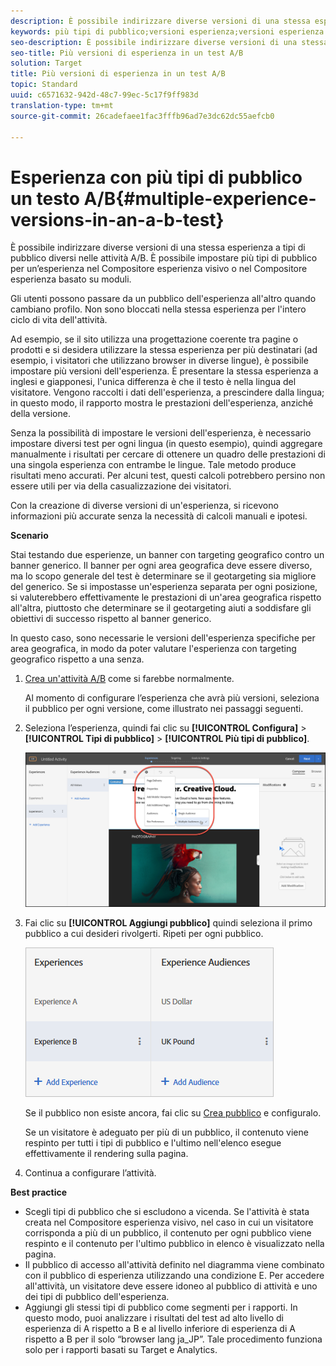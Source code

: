 ```yaml
---
description: È possibile indirizzare diverse versioni di una stessa esperienza a tipi di pubblico diversi nelle attività A/B. È possibile impostare più tipi di pubblico per un’esperienza nel Compositore esperienza visivo o nel Compositore esperienza basato su moduli.
keywords: più tipi di pubblico;versioni esperienza;versioni esperienza target
seo-description: È possibile indirizzare diverse versioni di una stessa esperienza a tipi di pubblico diversi nelle attività A/B. È possibile impostare più tipi di pubblico per un’esperienza nel Compositore esperienza visivo o nel Compositore esperienza basato su moduli.
seo-title: Più versioni di esperienza in un test A/B
solution: Target
title: Più versioni di esperienza in un test A/B
topic: Standard
uuid: c6571632-942d-48c7-99ec-5c17f9ff983d
translation-type: tm+mt
source-git-commit: 26cadefaee1fac3fffb96ad7e3dc62dc55aefcb0

---
```



# Esperienza con più tipi di pubblico un testo A/B{#multiple-experience-versions-in-an-a-b-test}

È possibile indirizzare diverse versioni di una stessa esperienza a tipi di pubblico diversi nelle attività A/B. È possibile impostare più tipi di pubblico per un’esperienza nel Compositore esperienza visivo o nel Compositore esperienza basato su moduli.

Gli utenti possono passare da un pubblico dell'esperienza all'altro quando cambiano profilo. Non sono bloccati nella stessa esperienza per l'intero ciclo di vita dell'attività.

Ad esempio, se il sito utilizza una progettazione coerente tra pagine o prodotti e si desidera utilizzare la stessa esperienza per più destinatari (ad esempio, i visitatori che utilizzano browser in diverse lingue), è possibile impostare più versioni dell'esperienza. È presentare la stessa esperienza a inglesi e giapponesi, l'unica differenza è che il testo è nella lingua del visitatore. Vengono raccolti i dati dell'esperienza, a prescindere dalla lingua; in questo modo, il rapporto mostra le prestazioni dell'esperienza, anziché della versione.

Senza la possibilità di impostare le versioni dell'esperienza, è necessario impostare diversi test per ogni lingua (in questo esempio), quindi aggregare manualmente i risultati per cercare di ottenere un quadro delle prestazioni di una singola esperienza con entrambe le lingue. Tale metodo produce risultati meno accurati. Per alcuni test, questi calcoli potrebbero persino non essere utili per via della casualizzazione dei visitatori.

Con la creazione di diverse versioni di un'esperienza, si ricevono informazioni più accurate senza la necessità di calcoli manuali e ipotesi.

**Scenario**

Stai testando due esperienze, un banner con targeting geografico contro un banner generico. Il banner per ogni area geografica deve essere diverso, ma lo scopo generale del test è determinare se il geotargeting sia migliore del generico. Se si impostasse un'esperienza separata per ogni posizione, si valuterebbero effettivamente le prestazioni di un'area geografica rispetto all'altra, piuttosto che determinare se il geotargeting aiuti a soddisfare gli obiettivi di successo rispetto al banner generico.

In questo caso, sono necessarie le versioni dell'esperienza specifiche per area geografica, in modo da poter valutare l'esperienza con targeting geografico rispetto a una senza.

1. [Crea un'attività A/B](../../../c-activities/t-test-ab/t-test-create-ab/test-create-ab.md#task_68C8079BF9FF4625A3BD6680D554BB72) come si farebbe normalmente.

   Al momento di configurare l’esperienza che avrà più versioni, seleziona il pubblico per ogni versione, come illustrato nei passaggi seguenti.

1. Seleziona l’esperienza, quindi fai clic su **[!UICONTROL Configura]** &gt; **[!UICONTROL Tipi di pubblico]** &gt; **[!UICONTROL Più tipi di pubblico]**.

   ![Opzione Più tipi di pubblico](/help/c-activities/t-test-ab/t-test-create-ab/assets/multiple-audiences-new.png)

1. Fai clic su **[!UICONTROL Aggiungi pubblico]** quindi seleziona il primo pubblico a cui desideri rivolgerti. Ripeti per ogni pubblico.

   ![](assets/exp-versions.png)

   Se il pubblico non esiste ancora, fai clic su [Crea pubblico](../../../c-target/c-audiences/create-audience.md#task_E18BD77A9A8F4ED0AC50569F94556558) e configuralo.

   Se un visitatore è adeguato per più di un pubblico, il contenuto viene respinto per tutti i tipi di pubblico e l'ultimo nell'elenco esegue effettivamente il rendering sulla pagina.

1. Continua a configurare l’attività.

**Best practice**

* Scegli tipi di pubblico che si escludono a vicenda. Se l'attività è stata creata nel Compositore esperienza visivo, nel caso in cui un visitatore corrisponda a più di un pubblico, il contenuto per ogni pubblico viene respinto e il contenuto per l'ultimo pubblico in elenco è visualizzato nella pagina.
* Il pubblico di accesso all'attività definito nel diagramma viene combinato con il pubblico di esperienza utilizzando una condizione E. Per accedere all'attività, un visitatore deve essere idoneo al pubblico di attività e uno dei tipi di pubblico dell'esperienza.
* Aggiungi gli stessi tipi di pubblico come segmenti per i rapporti. In questo modo, puoi analizzare i risultati del test ad alto livello di esperienza di A rispetto a B e al livello inferiore di esperienza di A rispetto a B per il solo “browser lang ja_JP”. Tale procedimento funziona solo per i rapporti basati su Target e Analytics.

